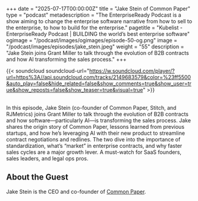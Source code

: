 +++
date = "2025-07-17T00:00:00Z"
title = "Jake Stein of Common Paper"
type = "podcast"
metadescription = "The EnterpriseReady Podcast is a show aiming to change the enterprise software narrative from how to sell to the enterprise, to how to build for the enterprise."
pagetitle = "Kubelist - EnterpriseReady Podcast | BUILDING the world’s best enterprise software"
ogimage = "/podcast/images/ogimages/episode-50-og.png"
image = "/podcast/images/episodes/jake_stein.jpeg"
weight = "55"
description = "Jake Stein joins Grant Miller to talk through the evolution of B2B contracts and how AI transforming the sales process."
+++


{{< soundcloud soundcloud-url="https://w.soundcloud.com/player/?url=https%3A//api.soundcloud.com/tracks/2149683579&color=%23ff5500&auto_play=false&hide_related=false&show_comments=true&show_user=true&show_reposts=false&show_teaser=true&visual=true" >}}


\
In this episode, Jake Stein (co-founder of Common Paper, Stitch, and RJMetrics) joins Grant Miller to talk through the evolution of B2B contracts and how software—particularly AI—is transforming the sales process. Jake shares the origin story of Common Paper, lessons learned from previous startups, and how he’s leveraging AI with their new product to streamline contract negotiations and redlines. The two dive into the importance of standardization, what’s “market” in enterprise contracts, and why faster sales cycles are a major growth lever. A must-watch for SaaS founders, sales leaders, and legal ops pros.

## About the Guest 

Jake Stein is the CEO and co-founder of [Common Paper](https://commonpaper.com/).